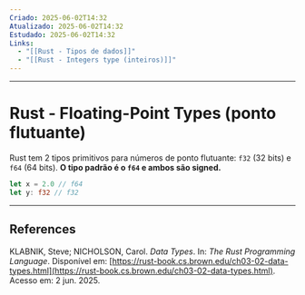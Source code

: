 ```yaml
---
Criado: 2025-06-02T14:32
Atualizado: 2025-06-02T14:32
Estudado: 2025-06-02T14:32
Links:
  - "[[Rust - Tipos de dados]]"
  - "[[Rust - Integers type (inteiros)]]"
---
```

---
# Rust - Floating-Point Types (ponto flutuante)

Rust tem 2 tipos primitivos para números de ponto flutuante: `f32` (32 bits) e `f64` (64 bits). **O tipo padrão é o `f64` e ambos são signed.**

```rust
let x = 2.0 // f64
let y: f32 // f32
```

---
## References

KLABNIK, Steve; NICHOLSON, Carol. _Data Types_. In: _The Rust Programming Language_. Disponível em: [https://rust-book.cs.brown.edu/ch03-02-data-types.html](https://rust-book.cs.brown.edu/ch03-02-data-types.html). Acesso em: 2 jun. 2025.